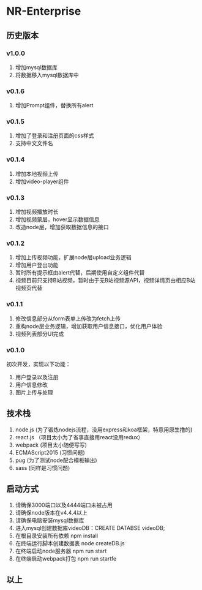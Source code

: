 # NR-Enterprise
## 历史版本
### v1.0.0
1. 增加mysql数据库
2. 将数据移入mysql数据库中
### v0.1.6
1. 增加Prompt组件，替换所有alert
### v0.1.5
1. 增加了登录和注册页面的css样式
2. 支持中文文件名
### v0.1.4
1. 增加本地视频上传
2. 增加video-player组件
### v0.1.3
1. 增加视频播放时长
2. 增加视频蒙层，hover显示数据信息
3. 改造node层，增加获取数据信息的接口
### v0.1.2
1. 增加上传视频功能，扩展node层upload业务逻辑
2. 增加用户登出功能
3. 暂时所有提示框由alert代替，后期使用自定义组件代替
4. 视频目前只支持B站视频，暂时由于无B站视频源API，视频详情页由相应B站视频页代替
### v0.1.1
1. 修改信息部分从form表单上传改为fetch上传
2. 重构node层业务逻辑，增加获取用户信息接口，优化用户体验
3. 视频列表部分UI完成
### v0.1.0
初次开发，实现以下功能：
1. 用户登录以及注册
2. 用户信息修改
3. 图片上传与处理
## 技术栈
1. node.js (为了锻炼nodejs流程，没用express和koa框架，特意用原生撸的)
2. react.js （项目太小为了省事直接用react没用redux）
3. webpack (项目太小随便写写)
4. ECMAScript2015 (习惯问题)
5. pug (为了测试node配合模板输出)
6. sass (同样是习惯问题)
## 启动方式
1. 请确保3000端口以及4444端口未被占用
2. 请确保node版本在v4.4.4以上
3. 请确保电脑安装mysql数据库
4. 进入mysql创建数据库videoDB：CREATE DATABSE videoDB;
4. 在根目录安装所有依赖 npm install
5. 在终端运行脚本创建数据表 node createDB.js
6. 在终端启动node服务器 npm run start
7. 在终端启动webpack打包 npm run startfe
## 以上
